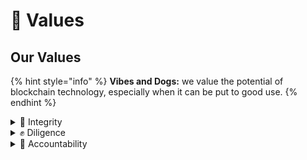# 💖 Values

## Our Values

{% hint style="info" %}
**Vibes and Dogs:** we value the potential of blockchain technology, especially when it can be put to good use.&#x20;
{% endhint %}

<details>

<summary>🚀 Integrity</summary>

We are committed to doing the best we can to achieving our goal and will never waver from this committment.

</details>

<details>

<summary>✊ Diligence</summary>

We will evaluate where funds are sent onchain consistently in order to ensure they are getting sent to the best recipients.

</details>

<details>

<summary>💪 Accountability</summary>

The DAO is designed for accountability by bringing the process here onchain! This is one of the largest benefits of Duke of Arbitrum. If anything isn't working right, the DAO can vote on Snapshot to make changes.

</details>
